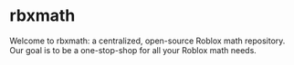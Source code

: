 # rbxmath

Welcome to rbxmath: a centralized, open-source Roblox math repository. Our goal is to be a one-stop-shop for all your Roblox math needs.